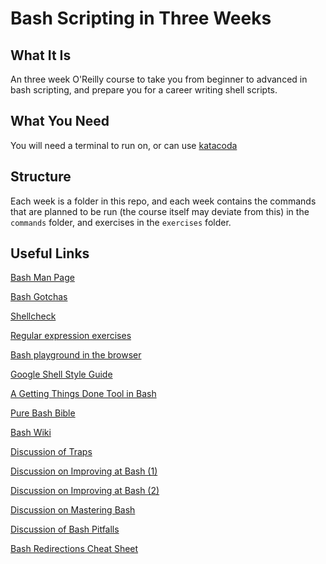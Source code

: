 # Bash Scripting in Three Weeks

## What It Is

An three week O'Reilly course to take you from beginner to advanced in bash scripting, and prepare you for a career writing shell scripts.

## What You Need

You will need a terminal to run on, or can use [katacoda](https://katacoda.com/courses/centos/playground)

## Structure

Each week is a folder in this repo, and each week contains the commands that are planned to be run (the course itself may deviate from this) in the `commands` folder, and exercises in the `exercises` folder.

## Useful Links

[Bash Man Page](https://man7.org/linux/man-pages)

[Bash Gotchas](https://mywiki.wooledge.org/BashPitfalls)

[Shellcheck](http://www.shellcheck.net)

[Regular expression exercises](https://regexone.com)

[Bash playground in the browser](https://katacoda.com/courses/centos/playground)

[Google Shell Style Guide](https://google.github.io/styleguide/shellguide.html)

[A Getting Things Done Tool in Bash](git@github.com:ianmiell/get-things-done)

[Pure Bash Bible](https://github.com/dylanaraps/pure-bash-bible)

[Bash Wiki](http://wiki.bash-hackers.org)

[Discussion of Traps](https://news.ycombinator.com/item?id=16141838)

[Discussion on Improving at Bash (1)](https://news.ycombinator.com/item?id=14634964)

[Discussion on Improving at Bash (2)](https://news.ycombinator.com/item?id=12485650)

[Discussion on Mastering Bash](https://news.ycombinator.com/item?id=13400350)

[Discussion of Bash Pitfalls](https://news.ycombinator.com/item?id=10068567)

[Bash Redirections Cheat Sheet](http://www.catonmat.net/download/bash-redirections-cheat-sheet.pdf)
